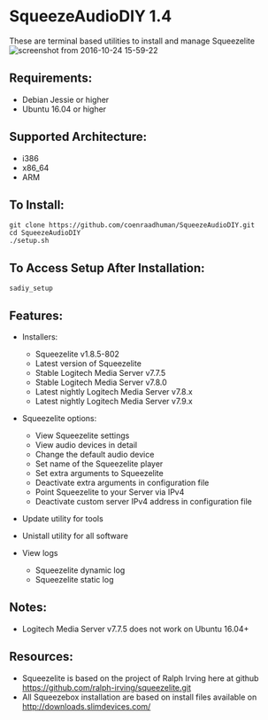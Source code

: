 SqueezeAudioDIY 1.4
===================
These are terminal based utilities to install and manage Squeezelite
![screenshot from 2016-10-24 15-59-22](https://cloud.githubusercontent.com/assets/20205514/19648725/609367ce-9a03-11e6-9442-bb0582cbd21c.png)

Requirements:
-------------
- Debian Jessie or higher
- Ubuntu 16.04 or higher

Supported Architecture:
-----------------------
- i386
- x86_64
- ARM

To Install:
-----------
```shell
git clone https://github.com/coenraadhuman/SqueezeAudioDIY.git
cd SqueezeAudioDIY
./setup.sh
```

To Access Setup After Installation:
-----------------------------------
```shell
sadiy_setup
```

Features:
---------
- Installers:
  - Squeezelite v1.8.5-802
  - Latest version of Squeezelite
  - Stable Logitech Media Server v7.7.5
  - Stable Logitech Media Server v7.8.0
  - Latest nightly Logitech Media Server v7.8.x
  - Latest nightly Logitech Media Server v7.9.x

- Squeezelite options:
  - View Squeezelite settings
  - View audio devices in detail
  - Change the default audio device
  - Set name of the Squeezelite player
  - Set extra arguments to Squeezelite
  - Deactivate extra arguments in configuration file
  - Point Squeezelite to your Server via IPv4
  - Deactivate custom server IPv4 address in configuration file

- Update utility for tools

- Unistall utility for all software

- View logs
  - Squeezelite dynamic log
  - Squeezelite static log

Notes:
------
- Logitech Media Server v7.7.5 does not work on Ubuntu 16.04+

Resources:
----------
- Squeezelite is based on the project of Ralph Irving here at github https://github.com/ralph-irving/squeezelite.git
- All Squeezebox installation are based on install files available on http://downloads.slimdevices.com/
